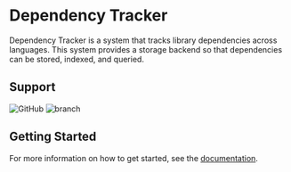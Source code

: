 # Dependency Tracker

Dependency Tracker is a system that tracks library dependencies across languages.
This system provides a storage backend so that dependencies can be stored, indexed, and queried.

## Support

![GitHub](https://img.shields.io/github/license/depscloud/tracker.svg)
![branch](https://github.com/depscloud/tracker/workflows/branch/badge.svg?branch=main)

## Getting Started

For more information on how to get started, see the [documentation](https://deps.cloud/docs/).
